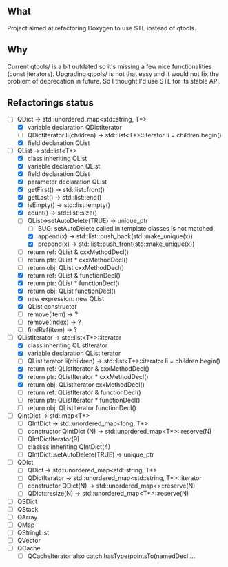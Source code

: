 What
-----
Project aimed at refactoring Doxygen to use STL instead of qtools.

Why
---
Current qtools/ is a bit outdated so it's missing a few nice functionalities (const iterators).
Upgrading qtools/ is not that easy and it would not fix the problem of deprecation in future.
So I thought I'd use STL for its stable API. 

Refactorings status
-------------------

- [ ] QDict <T> -> std::unordered_map<std::string, T*>
  - [x] variable declaration QDictIterator
  - [ ] QDictIterator<T> li(children) -> std::list<T*>::iterator li = children.begin()
  - [x] field declaration QList
- [ ] QList <T> -> std::list<T*>
  - [x] class inheriting QList
  - [x] variable declaration QList
  - [x] field declaration QList
  - [x] parameter declaration QList
  - [x] getFirst() -> std::list::front()
  - [x] getLast() -> std::list::end()
  - [x] isEmpty() -> std::list::empty()
  - [x] count() -> std::list::size()
  - [ ] QList->setAutoDelete(TRUE) -> unique_ptr
    - [ ] BUG: setAutoDelete called in template classes is not matched
    - [x] append(x) -> std::list::push_back(std::make_unique(x))
    - [x] prepend(x) -> std::list::push_front(std::make_unique(x))
  - [ ] return ref: QList<T> & cxxMethodDecl()
  - [ ] return ptr: QList<T> * cxxMethodDecl()
  - [ ] return obj: QList<T>   cxxMethodDecl()
  - [x] return ref: QList<T> & functionDecl()
  - [x] return ptr: QList<T> * functionDecl()
  - [x] return obj: QList<T>   functionDecl()
  - [x] new expression: new QList<T>
  - [x] QList<T> constructor
  - [ ] remove(item) -> ?
  - [ ] remove(index) -> ?
  - [ ] findRef(item) -> ?
- [ ] QListIterator <T> -> std::list<T*>::iterator
  - [x] class inheriting QListIterator
  - [x] variable declaration QListIterator
  - [ ] QListIterator<T> li(children) -> std::list<T*>::iterator li = children.begin()
  - [x] return ref: QListIterator<T> & cxxMethodDecl()
  - [x] return ptr: QListIterator<T> * cxxMethodDecl()
  - [x] return obj: QListIterator<T>   cxxMethodDecl()
  - [ ] return ref: QListIterator<T> & functionDecl()
  - [ ] return ptr: QListIterator<T> * functionDecl()
  - [ ] return obj: QListIterator<T>   functionDecl()
- [ ] QIntDict <T> -> std::map<T*>
  - [ ] QIntDict<T> -> std::unordered_map<long, T*>
  - [ ] constructor QIntDict<T> (N) -> std::unordered_map<T*>::reserve(N)
  - [ ] QIntDictIterator(9)
  - [ ] classes inheriting QIntDict(4)
  - [ ] QIntDict::setAutoDelete(TRUE) -> unique_ptr
- [ ] QDict
  - [ ] QDict<T> -> std::unordered_map<std::string, T*>
  - [ ] QDictIterator<T> -> std::unordered_map<std::string, T*>::iterator
  - [ ] constructor QDict<T>(N) -> std::unordered_map<>::reserve(N)
  - [ ] QDict<T>::resize(N) -> std::unordered_map<T*>::reserve(N)
- [ ] QSDict
- [ ] QStack
- [ ] QArray
- [ ] QMap
- [ ] QStringList
- [ ] QVector
- [ ] QCache
  - [ ] QCacheIterator
 also catch hasType(pointsTo(namedDecl ...
